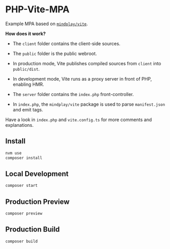 # PHP-Vite-MPA

Example MPA based on [`mindplay/vite`](https://github.com/mindplay-dk/php-vite).

**How does it work?**

* The `client` folder contains the client-side sources.

* The `public` folder is the public webroot.

* In production mode, Vite publishes compiled sources from `client` into `public/dist`.

* In development mode, Vite runs as a proxy server in front of PHP, enabling HMR.

* The `server` folder contains the `index.php` front-controller.

* In `index.php`, the `mindplay/vite` package is used to parse `manifest.json` and emit tags.

Have a look in `index.php` and `vite.config.ts` for more comments and explanations.

## Install

```bash
nvm use
composer install
```

## Local Development

```bash
composer start
```

## Production Preview

```bash
composer preview
```

## Production Build

```bash
composer build
```
